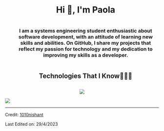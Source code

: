 <div id="user-content-toc">
  <ul align="center">
    <summary><h1 style="display: inline-block">Hi 👋, I'm Paola </h1></summary>
    <h3 align = "center"> I am a systems engineering student enthusiastic about software development, with an attitude of learning new skills and abilities. On GitHub, I     
    share my projects that reflect my passion for technology and my dedication to improving my skills as a developer. </h3>
  </ul>
</div>


<!--h1 without bottom border-->
<div id="user-content-toc">
  <ul align="center">
    <summary><h2 style="display: inline-block">Technologies That I Know👨🏻‍💻</h2></summary>
  </ul>
</div>
<!--tech stack icons-->
<p align="center">
  <a href="https://skillicons.dev">
    <img src="https://skillicons.dev/icons?i=java,figma," />
  </a>
</p>




</div>

<!--horizontal divider(gradiant)-->
<img src="https://user-images.githubusercontent.com/73097560/115834477-dbab4500-a447-11eb-908a-139a6edaec5c.gif">

----------------------------------------------------------------------
Credit: [1010nishant](https://github.com/1010nishant)

Last Edited on: 29/4/2023
